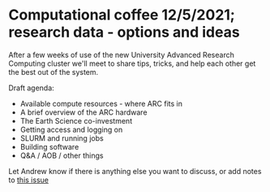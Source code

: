 # Computational coffee 12/5/2021; research data - options and ideas

After a few weeks of use of the new University Advanced Research Computing cluster
we'll meet to share tips, tricks, and help each other get the best out of the system.

Draft agenda:

* Available compute resources - where ARC fits in
* A brief overview of the ARC hardware
* The Earth Science co-investment
* Getting access and logging on
* SLURM and running jobs
* Building software
* Q&A / AOB / other things

Let Andrew know if there is anything else you want to discuss, or add notes to
[this issue](https://github.com/andreww/CompEarthSci/issues/3)
